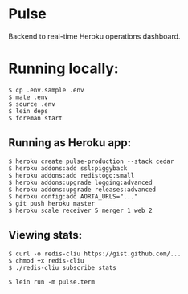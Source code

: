 # Pulse

Backend to real-time Heroku operations dashboard.


# Running locally:

    $ cp .env.sample .env
    $ mate .env
    $ source .env
    $ lein deps
    $ foreman start


## Running as Heroku app:

    $ heroku create pulse-production --stack cedar
    $ heroku addons:add ssl:piggyback
    $ heroku addons:add redistogo:small
    $ heroku addons:upgrade logging:advanced
    $ heroku addons:upgrade releases:advanced
    $ heroku config:add AORTA_URLS="..."
    $ git push heroku master
    $ heroku scale receiver 5 merger 1 web 2


## Viewing stats:

    $ curl -o redis-cliu https://gist.github.com/...
    $ chmod +x redis-cliu  
    $ ./redis-cliu subscribe stats

    $ lein run -m pulse.term
